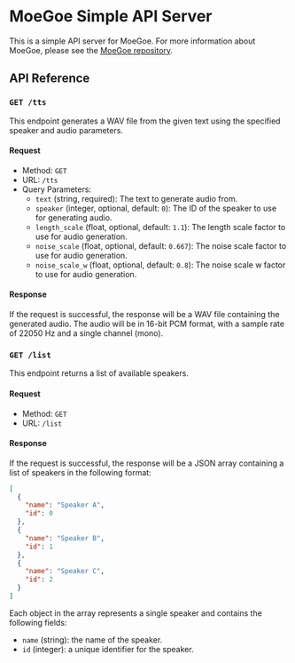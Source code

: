 # MoeGoe Simple API Server

This is a simple API server for MoeGoe. For more information about MoeGoe, please see the [MoeGoe repository](https://github.com/CjangCjengh/MoeGoe).

## API Reference

### `GET /tts`

This endpoint generates a WAV file from the given text using the specified speaker and audio parameters.

#### Request

- Method: `GET`
- URL: `/tts`
- Query Parameters:
  - `text` (string, required): The text to generate audio from.
  - `speaker` (integer, optional, default: `0`): The ID of the speaker to use for generating audio.
  - `length_scale` (float, optional, default: `1.1`): The length scale factor to use for audio generation.
  - `noise_scale` (float, optional, default: `0.667`): The noise scale factor to use for audio generation.
  - `noise_scale_w` (float, optional, default: `0.8`): The noise scale w factor to use for audio generation.

#### Response

If the request is successful, the response will be a WAV file containing the generated audio. The audio will be in 16-bit PCM format, with a sample rate of 22050 Hz and a single channel (mono).

### `GET /list`

This endpoint returns a list of available speakers.

#### Request

- Method: `GET`
- URL: `/list`

#### Response

If the request is successful, the response will be a JSON array containing a list of speakers in the following format:

```json
[
  {
    "name": "Speaker A",
    "id": 0
  },
  {
    "name": "Speaker B",
    "id": 1
  },
  {
    "name": "Speaker C",
    "id": 2
  }
]
```

Each object in the array represents a single speaker and contains the following fields:
- `name` (string): the name of the speaker.
- `id` (integer): a unique identifier for the speaker.